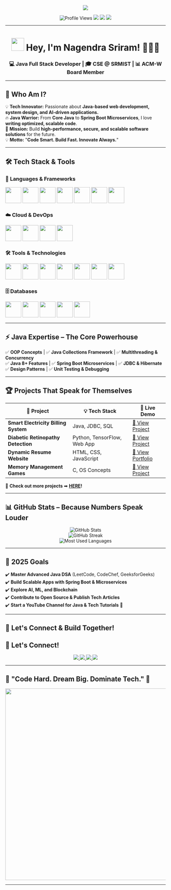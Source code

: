 <!-- 🔥 EPIC TYPING INTRO -->
<p align="center">
  <img src="https://readme-typing-svg.herokuapp.com?font=Orbitron&size=35&color=%23F7D00C&center=true&vCenter=true&width=900&height=60&lines=🚀+Welcome+to+My+Code+Empire!;🔥+Mastering+Java+Full+Stack+Development;💡+Innovating+with+Technology;💻+Building+the+Future,+One+Line+at+a+Time;"/>
</p>

<!-- 🏆 BADGES & PROFILE VISITS -->
<p align="center">
  <img src="https://komarev.com/ghpvc/?username=Nagendrasriram&label=Profile+Visitors&color=FF5733&style=flat-square" alt="Profile Views" />
  <img src="https://img.shields.io/github/followers/Nagendrasriram?label=Followers&style=social" />
  <img src="https://img.shields.io/badge/Java-Full%20Stack%20Developer-%23F7D00C?style=flat-square&logo=java&logoColor=white" />
  <img src="https://img.shields.io/badge/Open%20Source%20Enthusiast-%2300E676?style=flat-square&logo=open-source-initiative" />
</p>

---

<h1 align="center">
  <img src="https://media.giphy.com/media/hvRJCLFzcasrR4ia7z/giphy.gif" width="40px"> Hey, I'm Nagendra Sriram! 👨‍💻🚀
</h1>
<h3 align="center">
  💻 Java Full Stack Developer | 🎓 CSE @ SRMIST | 📊 ACM-W Board Member
</h3>

---

## 🚀 **Who Am I?**
💡 **Tech Innovator:** Passionate about **Java-based web development, system design, and AI-driven applications.**  
🔥 **Java Warrior:** From **Core Java** to **Spring Boot Microservices**, I love **writing optimized, scalable code**.  
🚀 **Mission:** Build **high-performance, secure, and scalable software solutions** for the future.  
💡 **Motto:** "**Code Smart. Build Fast. Innovate Always.**"  

---

## 🛠 **Tech Stack & Tools**  

### 🚀 **Languages & Frameworks**
<p>
  <img src="https://cdn.jsdelivr.net/gh/devicons/devicon/icons/java/java-original.svg" width="50px"/>
  <img src="https://cdn.jsdelivr.net/gh/devicons/devicon/icons/python/python-original.svg" width="50px"/>
  <img src="https://cdn.jsdelivr.net/gh/devicons/devicon/icons/javascript/javascript-original.svg" width="50px"/>
  <img src="https://cdn.jsdelivr.net/gh/devicons/devicon/icons/react/react-original.svg" width="50px"/>
  <img src="https://cdn.jsdelivr.net/gh/devicons/devicon/icons/django/django-plain.svg" width="50px"/>
  <img src="https://cdn.jsdelivr.net/gh/devicons/devicon/icons/nodejs/nodejs-original.svg" width="50px"/>
  <img src="https://cdn.jsdelivr.net/gh/devicons/devicon/icons/spring/spring-original.svg" width="50px"/>


</p>

### ☁️ **Cloud & DevOps**
<p>
  <!-- AWS Image-Based Icon -->
  <img src="https://upload.wikimedia.org/wikipedia/commons/9/93/Amazon_Web_Services_Logo.svg" width="50px"/>
  <!-- Azure -->
  <img src="https://cdn.jsdelivr.net/gh/devicons/devicon/icons/azure/azure-original.svg" width="50px"/>
  <!-- Google Cloud -->
  <img src="https://cdn.jsdelivr.net/gh/devicons/devicon/icons/googlecloud/googlecloud-original.svg" width="50px"/>
  <!-- Terraform -->
  <img src="https://cdn.jsdelivr.net/gh/devicons/devicon/icons/terraform/terraform-original.svg" width="50px"/>
</p>

### 🛠️ **Tools & Technologies**  
<p>
  <!-- Git -->
  <img src="https://cdn.jsdelivr.net/gh/devicons/devicon/icons/git/git-original.svg" width="50px"/>
  <!-- GitHub -->
  <img src="https://cdn.jsdelivr.net/gh/devicons/devicon/icons/github/github-original.svg" width="50px"/>
  <!-- GitLab -->
  <img src="https://cdn.jsdelivr.net/gh/devicons/devicon/icons/gitlab/gitlab-original.svg" width="50px"/>
  <!-- Docker -->
  <img src="https://cdn.jsdelivr.net/gh/devicons/devicon/icons/docker/docker-original.svg" width="50px"/>
  <!-- Kubernetes -->
  <img src="https://cdn.jsdelivr.net/gh/devicons/devicon/icons/kubernetes/kubernetes-plain.svg" width="50px"/>
  <!-- Jenkins -->
  <img src="https://cdn.jsdelivr.net/gh/devicons/devicon/icons/jenkins/jenkins-original.svg" width="50px"/>
  <!-- Postman -->
  <img src="https://cdn.jsdelivr.net/gh/devicons/devicon/icons/postman/postman-original.svg" width="50px"/>
</p>

### 🗄️ **Databases**
<p>
  <!-- MySQL -->
  <img src="https://cdn.jsdelivr.net/gh/devicons/devicon/icons/mysql/mysql-original.svg" width="50px"/>
  <!-- PostgreSQL -->
  <img src="https://cdn.jsdelivr.net/gh/devicons/devicon/icons/postgresql/postgresql-original.svg" width="50px"/>
  <!-- MongoDB -->
  <img src="https://cdn.jsdelivr.net/gh/devicons/devicon/icons/mongodb/mongodb-original.svg" width="50px"/>
  <!-- SQLite -->
  <img src="https://cdn.jsdelivr.net/gh/devicons/devicon/icons/sqlite/sqlite-original.svg" width="50px"/>
  <!-- Firebase -->
  <img src="https://cdn.jsdelivr.net/gh/devicons/devicon/icons/firebase/firebase-plain.svg" width="50px"/>
</p>

---

## ⚡ **Java Expertise – The Core Powerhouse**
✅ **OOP Concepts** | ✅ **Java Collections Framework** | ✅ **Multithreading & Concurrency**  
✅ **Java 8+ Features** | ✅ **Spring Boot Microservices** | ✅ **JDBC & Hibernate**  
✅ **Design Patterns** | ✅ **Unit Testing & Debugging**  

---

## 🏆 **Projects That Speak for Themselves**  

| 🚀 Project | 💡 Tech Stack | 🔗 Live Demo |
|------------|-------------|-------------|
| **Smart Electricity Billing System** | Java, JDBC, SQL | [🔗 View Project](https://github.com/Nagendrasriram/Electricity-Billing-system-) |
| **Diabetic Retinopathy Detection** | Python, TensorFlow, Web App | [🔗 View Project](https://github.com/Nagendrasriram/Diabetic-Retinopathy) |
| **Dynamic Resume Website** | HTML, CSS, JavaScript | [🔗 View Portfolio](https://portfolio-eight-sandy-19.vercel.app/) |
| **Memory Management Games** | C, OS Concepts | [🔗 View Project](https://github.com/Nagendrasriram/Memory-Management-Games) |

🚀 **Check out more projects** ➡ **[HERE](https://github.com/Nagendrasriram?tab=repositories)!**  

---

## 📊 **GitHub Stats – Because Numbers Speak Louder**  

<p align="center">
  <img src="https://github-readme-stats.vercel.app/api?username=Nagendrasriram&show_icons=true&theme=radical&count_private=true" alt="GitHub Stats" />
  <br>
  <img src="https://github-readme-streak-stats.herokuapp.com/?user=Nagendrasriram&theme=radical" alt="GitHub Streak" />
  <br>
  <img src="https://github-readme-stats.vercel.app/api/top-langs/?username=Nagendrasriram&layout=compact&theme=radical" alt="Most Used Languages">
</p>

---

## 🎯 **2025 Goals**  
✔️ **Master Advanced Java DSA** (LeetCode, CodeChef, GeeksforGeeks)  
✔️ **Build Scalable Apps with Spring Boot & Microservices**  
✔️ **Explore AI, ML, and Blockchain**  
✔️ **Contribute to Open Source & Publish Tech Articles**  
✔️ **Start a YouTube Channel for Java & Tech Tutorials** 🎥  

---

## 🤝 **Let's Connect & Build Together!**  

## 🚀 Let's Connect!
<p align="center">
  <a href="https://www.linkedin.com/in/nagendrasriram103">
    <img src="https://img.shields.io/badge/LinkedIn-%230077B5?style=for-the-badge&logo=linkedin&logoColor=white">
  </a>
  <a href="https://github.com/Nagendrasriram">
    <img src="https://img.shields.io/badge/GitHub-%23181717?style=for-the-badge&logo=github&logoColor=white">
  </a>
  <a href="https://www.youtube.com/@Nagendra103">
    <img src="https://img.shields.io/badge/YouTube-%23FF0000?style=for-the-badge&logo=youtube&logoColor=white">
  </a>
  <a href="https://portfolio-eight-sandy-19.vercel.app/">
    <img src="https://img.shields.io/badge/Portfolio-%23E34F26?style=for-the-badge&logo=firefox-browser&logoColor=white">
  </a>
</p>

---

## 🎯 **"Code Hard. Dream Big. Dominate Tech." 🚀**  

<p align="center">
  <img src="https://media.giphy.com/media/QTfX9Ejfra3ZmNxh6B/giphy.gif" width="600px">
</p>


---
